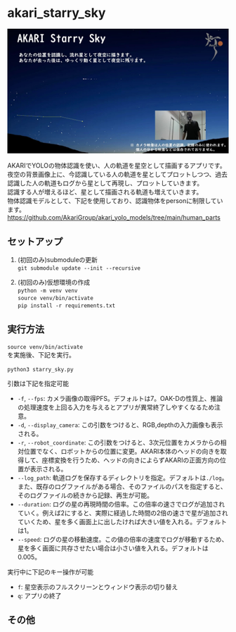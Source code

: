 # akari_starry_sky

![説明](jpg/akari_starry_sky.jpg "説明")

AKARIでYOLOの物体認識を使い、人の軌道を星空として描画するアプリです。  
夜空の背景画像上に、今認識している人の軌道を星としてプロットしつつ、過去認識した人の軌道もログから星として再現し、プロットしていきます。  
認識する人が増えるほど、星として描画される軌道も増えていきます。  
物体認識モデルとして、下記を使用しており、認識物体をpersonに制限しています。  
https://github.com/AkariGroup/akari_yolo_models/tree/main/human_parts  

## セットアップ
1. (初回のみ)submoduleの更新  
`git submodule update --init --recursive`  

1. (初回のみ)仮想環境の作成  
`python -m venv venv`  
`source venv/bin/activate`  
`pip install -r requirements.txt`  

## 実行方法  
`source venv/bin/activate`  
を実施後、下記を実行。  

`python3 starry_sky.py`  

引数は下記を指定可能  
- `-f`, `--fps`: カメラ画像の取得PFS。デフォルトは7。OAK-Dの性質上、推論の処理速度を上回る入力を与えるとアプリが異常終了しやすくなるため注意。  
- `-d`, `--display_camera`: この引数をつけると、RGB,depthの入力画像も表示される。  
- `-r`, `--robot_coordinate`: この引数をつけると、3次元位置をカメラからの相対位置でなく、ロボットからの位置に変更。AKARI本体のヘッドの向きを取得して、座標変換を行うため、ヘッドの向きによらずAKARIの正面方向の位置が表示される。  
- `--log_path`: 軌道ログを保存するディレクトリを指定。デフォルトは`./log`。また、既存のログファイルがある場合、そのファイルのパスを指定すると、そのログファイルの続きから記録、再生が可能。  
- `--duration`: ログの星の再現時間の倍率。この倍率の速さでログが追加されていく。例えば2にすると、実際に経過した時間の2倍の速さで星が追加されていくため、星を多く画面上に出したければ大きい値を入れる。デフォルトは1。
- `--speed`: ログの星の移動速度。この値の倍率の速度でログが移動するため、星を多く画面に共存させたい場合は小さい値を入れる。デフォルトは0.005。

実行中に下記のキー操作が可能  
- `f`: 星空表示のフルスクリーンとウィンドウ表示の切り替え  
- `q`: アプリの終了  

## その他
